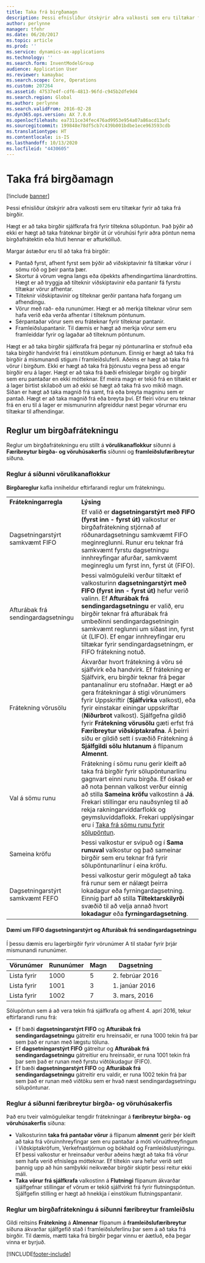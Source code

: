 ```yaml
---
title: Taka frá birgðamagn
description: Þessi efnisliður útskýrir aðra valkosti sem eru tiltækar fyrir að taka frá birgðir.
author: perlynne
manager: tfehr
ms.date: 06/20/2017
ms.topic: article
ms.prod: ''
ms.service: dynamics-ax-applications
ms.technology: ''
ms.search.form: InventModelGroup
audience: Application User
ms.reviewer: kamaybac
ms.search.scope: Core, Operations
ms.custom: 207264
ms.assetid: 47537e4f-cdf6-4813-96fd-c945b2dfe9d4
ms.search.region: Global
ms.author: perlynne
ms.search.validFrom: 2016-02-28
ms.dyn365.ops.version: AX 7.0.0
ms.openlocfilehash: ea7311ce34fec476ad9953e954a07a86acd13afc
ms.sourcegitcommit: 199848e78df5cb7c439b001bdbe1ece963593cdb
ms.translationtype: HT
ms.contentlocale: is-IS
ms.lasthandoff: 10/13/2020
ms.locfileid: "4430605"
---
```

# <a name="reserve-inventory-quantities"></a>Taka frá birgðamagn

[!include [banner](../includes/banner.md)]

Þessi efnisliður útskýrir aðra valkosti sem eru tiltækar fyrir að taka frá birgðir.

Hægt er að taka birgðir sjálfkrafa frá fyrir tiltekna sölupöntun. Það þýðir að ekki er hægt að taka fráteknar birgðir út úr vöruhúsi fyrir aðra pöntun nema birgðafrátektin eða hluti hennar er afturkölluð.

Margar ástæður eru til að taka frá birgðir:
-   Pantað fyrst, afhent fyrst sem þýðir að viðskiptavinir fá tiltækar vörur í sömu röð og þeir panta þær.
-   Skortur á vörum vegna langs eða óþekkts afhendingartíma lánardrottins. Hægt er að tryggja að tilteknir viðskiptavinir eða pantanir fá fyrstu tiltækar vörur afhentar.
-   Tilteknir viðskiptavinir og tilteknar gerðir pantana hafa forgang um afhendingu.
-   Vörur með rað- eða rununúmer. Hægt er að merkja tilteknar vörur sem hafa verið eða verða afhentar í tilteknum pöntunum.
-   Sérpantaðar vörur sem eru fráteknar fyrir tilteknar pantanir.
-   Framleiðslupantanir. Til dæmis er hægt að merkja vörur sem eru framleiddar fyrir og lagaðar að tilteknum pöntunum.

Hægt er að taka birgðir sjálfkrafa frá þegar ný pöntunarlína er stofnuð eða taka birgðir handvirkt frá í einstökum pöntunum. Einnig er hægt að taka frá birgðir á mismunandi stigum í framleiðsluferli. Aðeins er hægt að taka frá vörur í birgðum. Ekki er hægt að taka frá þjónustu vegna þess að engar birgðir eru á lager. Hægt er að taka frá bæði efnislegar birgðir og birgðir sem eru pantaðar en ekki mótteknar. Ef meira magn er tekið frá en tiltækt er á lager birtist skilaboð um að ekki sé hægt að taka frá svo mikið magn. Síðan er hægt að taka magnið frá samt, frá eða breyta magninu sem er pantað. Hægt er að taka magnið frá eða breyta því. Ef fleiri vörur eru teknar frá en eru til á lager er mismunurinn afgreiddur næst þegar vörurnar eru tiltækar til afhendingar.

## <a name="inventory-reservation-policies"></a>Reglur um birgðafrátekningu
Reglur um birgðafrátekningu eru stillt á **vörulíkanaflokkur** síðunni á **Færibreytur birgða- og vöruhúsakerfis** síðunni og **framleiðslufæribreytur** síðuna.
### <a name="policies-on-the-item-model-groups-page"></a>Reglur á síðunni vörulíkanaflokkur

**Birgðareglur** kafla inniheldur eftirfarandi reglur um frátekningu.

|                         |                                                                                                                                                                                                                                                                                                                                                                                                                                                                                                                                                    |
|-------------------------|----------------------------------------------------------------------------------------------------------------------------------------------------------------------------------------------------------------------------------------------------------------------------------------------------------------------------------------------------------------------------------------------------------------------------------------------------------------------------------------------------------------------------------------------------|
| **Frátekningarregla**  | **Lýsing**                                                                                                                                                                                                                                                                                                                                                                                                                                                                                                                                    |
| Dagsetningarstýrt samkvæmt FIFO    | Ef valið er **dagsetningarstýrt með FIFO (fyrst inn - fyrst út)** valkostur er birgðafrátekning stjórnað af röðunardagsetningu samkvæmt FIFO meginreglunni. Runur eru teknar frá samkvæmt fyrstu dagsetningu innhreyfingar afurðar, samkvæmt meginreglu um fyrst inn, fyrst út (FIFO).                                                                                                                                                                                                                                                                       |
| Afturábak frá sendingardagsetningu | Þessi valmöguleiki verður tiltækt ef valkosturinn **dagsetningarstýrt með FIFO (fyrst inn - fyrst út)** hefur verið valinn. Ef **Afturábak frá sendingardagsetningu** er valið, eru birgðir teknar frá afturábak frá umbeðinni sendingardagsetningin samkvæmt reglunni um síðast inn, fyrst út (LIFO). Ef engar innhreyfingar eru tiltækar fyrir sendingardagsetningm, er FIFO frátekning notuð.                                                                                                                                                                                                           |
| Frátekning vörusölu  | Ákvarðar hvort frátekning á vöru sé sjálfvirk eða handvirk. Ef frátekning er Sjálfvirk, eru birgðir teknar frá þegar pantanalínur eru stofnaðar. Hægt er að gera frátekningar á stigi vörunúmers fyrir Uppskriftir (**Sjálfvirka** valkost), eða fyrir einstakar einingar uppskriftar (**Niðurbrot** valkost). Sjálfgefna gildið fyrir **Frátekning vörusölu** gæti erfst frá **Færibreytur viðskiptakrafna**. Á þeirri síðu er gildið sett í svæðið Frátekning á **Sjálfgildi sölu** **hlutanum** á flipanum **Almennt**. |
| Val á sömu runu    | Frátekning í sömu runu gerir kleift að taka frá birgðir fyrir sölupöntunarlínu gagnvart einni runu birgða. Ef óskað er að nota þennan valkost verður einnig að stilla **Sameina kröfu** valkostinn á **Já**. Frekari stillingar eru nauðsynleg til að rekja rakningarvíddarflokk og geymsluvíddaflokk. Frekari upplýsingar eru í [Taka frá sömu runu fyrir sölupöntun](../sales-marketing/reserve-same-batch-sales-order.md).                                                          |
| Sameina kröfu | Þessi valkostur er svipuð og í **Sama runuval** valkostur og það sameinar birgðir sem eru teknar frá fyrir sölupöntunarlínur í eina kröfu.                                                                                                                                                                                                                                                                                                                                                                                      |
| Dagsetningarstýrt samkvæmt FEFO    | Þessi valkostur gerir mögulegt að taka frá runur sem er nálægt þeirra lokadagur eða fyrningardagsetning. Einnig þarf að stilla **Tiltektarskilyrði** svæðið til að velja annað hvort **lokadagur** eða **fyrningardagsetning**.                                                                                                                                                                                                                                                                                                                              |

#### <a name="example-for-fifo-date-controlled-and-backward-from-ship-date"></a>Dæmi um FIFO dagsetningarstýrt og Afturábak frá sendingardagsetningu

Í þessu dæmis eru lagerbirgðir fyrir vörunúmer A til staðar fyrir þrjár mismunandi rununúmer.

| Vörunúmer | Rununúmer | Magn | Dagsetning             |
|-------------|--------------|----------|------------------|
| Lista fyrir           | 1000         | 5        | 2. febrúar 2016 |
| Lista fyrir           | 1001         | 3        | 1. janúar 2016  |
| Lista fyrir           | 1002         | 7        | 3. mars, 2016    |

Sölupöntun sem á að vera tekin frá sjálfkrafa og afhent 4. aprí 2016, tekur eftirfarandi runu frá:
-   Ef bæði **dagsetningarstýrt FIFO** og **Afturábak frá sendingardagsetningu** gátreitir eru hreinsaðir, er runa 1000 tekin frá þar sem það er runan með lægstu töluna.
-   Ef **dagsetningarstýrt FIFO** gátreitur og **Afturábak frá sendingardagsetningu** gátreitiur eru hreinsaðir, er runa 1001 tekin frá þar sem það er runan með fyrstu viðtökudagur (FIFO).
-   Ef bæði **dagsetningarstýrt FIFO** og **Afturábak frá sendingardagsetningu** gátreitir eru valdir, er runa 1002 tekin frá þar sem það er runan með viðtöku sem er hvað næst sendingardagsetningu sölupöntunar.

### <a name="policies-on-the-inventory-and-warehouse-management-parameter-page"></a>Reglur á síðunni færibreytur birgða- og vöruhúsakerfis

Það eru tveir valmöguleikar tengdir frátekningar á **færibreytur birgða- og vöruhúsakerfis** síðuna:
-   Valkosturinn **taka frá pantaðar vörur** á flipanum **almennt** gerir þér kleift að taka frá vöruinnhreyfingar sem eru pantaðar á móti vöruúthreyfingum í Viðskiptakröfum, Verkefnastjórnun og bókhald og Framleiðslustýringu. Ef þessi valkostur er hreinsaður verður aðeins hægt að taka frá vörur sem hafa verið efnislega mótteknar. Ef tiltekin vara hefur verið sett þannig upp að hún samþykki neikvæðar birgðir skiptir þessi reitur ekki máli.
-   **Taka vörur frá sjálfkrafa** valkostinn á **Flutningi** flipanum ákvarðar sjálfgefnar stillingar ef vörum er tekið sjálfvirkt frá fyrir flutningspöntun. Sjálfgefin stilling er hægt að hnekkja í einstökum flutningspantanir.

### <a name="inventory-reservation-policies-on-the-production-parameters-page"></a>Reglur um birgðafrátekningu á síðunni færibreytur framleiðslu

Gildi reitsins **Frátekning** á **Almennar** flipanum á **framleiðslufæribreytur** síðuna ákvarðar sjálfgefið stað í framleiðsluferlinu þar sem á að taka frá birgðir. Til dæmis, mætti taka frá birgðir þegar vinnu er áætluð, eða þegar vinna er byrjuð.


[!INCLUDE[footer-include](../../includes/footer-banner.md)]